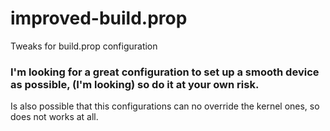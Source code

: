 # improved-build.prop
Tweaks for build.prop configuration 

### I'm looking for a great configuration to set up a smooth device as possible, (I'm looking) so do it at your own risk.
Is also possible that this configurations can no override the kernel ones, so does not works at all.


